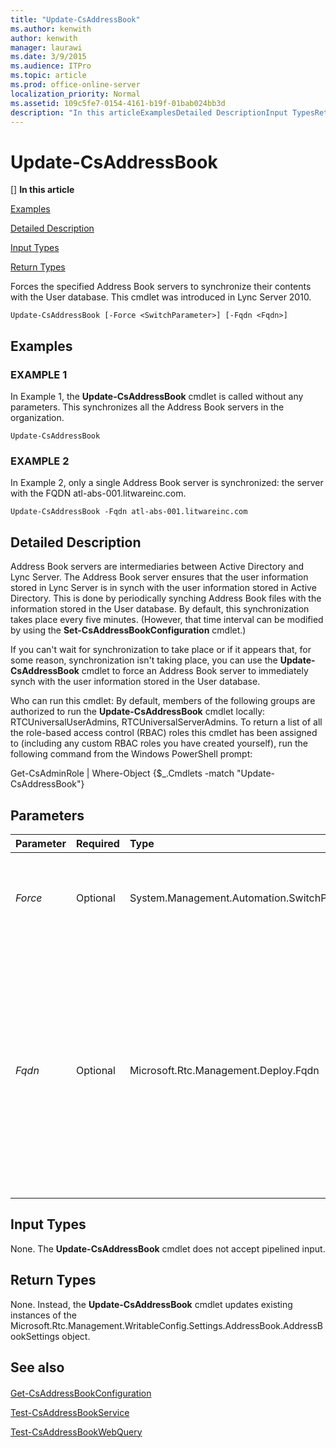 ```yaml
---
title: "Update-CsAddressBook"
ms.author: kenwith
author: kenwith
manager: laurawi
ms.date: 3/9/2015
ms.audience: ITPro
ms.topic: article
ms.prod: office-online-server
localization_priority: Normal
ms.assetid: 109c5fe7-0154-4161-b19f-01bab024bb3d
description: "In this articleExamplesDetailed DescriptionInput TypesReturn Types"
---
```


# Update-CsAddressBook
[]
 **In this article**
  
[Examples](#sectionSection0)
  
[Detailed Description](#sectionSection1)
  
[Input Types](#sectionSection2)
  
[Return Types](#sectionSection3)
  
Forces the specified Address Book servers to synchronize their contents with the User database. This cmdlet was introduced in Lync Server 2010.
  
```
Update-CsAddressBook [-Force <SwitchParameter>] [-Fqdn <Fqdn>]
```

## Examples
<a name="sectionSection0"> </a>

### EXAMPLE 1

In Example 1, the **Update-CsAddressBook** cmdlet is called without any parameters. This synchronizes all the Address Book servers in the organization. 
  
```
Update-CsAddressBook
```

### EXAMPLE 2

In Example 2, only a single Address Book server is synchronized: the server with the FQDN atl-abs-001.litwareinc.com.
  
```
Update-CsAddressBook -Fqdn atl-abs-001.litwareinc.com
```

## Detailed Description
<a name="sectionSection1"> </a>

Address Book servers are intermediaries between Active Directory and Lync Server. The Address Book server ensures that the user information stored in Lync Server is in synch with the user information stored in Active Directory. This is done by periodically synching Address Book files with the information stored in the User database. By default, this synchronization takes place every five minutes. (However, that time interval can be modified by using the **Set-CsAddressBookConfiguration** cmdlet.) 
  
If you can't wait for synchronization to take place or if it appears that, for some reason, synchronization isn't taking place, you can use the **Update-CsAddressBook** cmdlet to force an Address Book server to immediately synch with the user information stored in the User database. 
  
Who can run this cmdlet: By default, members of the following groups are authorized to run the **Update-CsAddressBook** cmdlet locally: RTCUniversalUserAdmins, RTCUniversalServerAdmins. To return a list of all the role-based access control (RBAC) roles this cmdlet has been assigned to (including any custom RBAC roles you have created yourself), run the following command from the Windows PowerShell prompt: 
  
Get-CsAdminRole | Where-Object {$_.Cmdlets -match "Update-CsAddressBook"}
  
## Parameters
<a name="sectionSection1"> </a>

|**Parameter**|**Required**|**Type**|**Description**|
|:-----|:-----|:-----|:-----|
| _Force_ <br/> |Optional  <br/> |System.Management.Automation.SwitchParameter  <br/> |Suppresses any confirmation prompts or non-fatal error messages that might occur when you run the cmdlet.  <br/> |
| _Fqdn_ <br/> |Optional  <br/> |Microsoft.Rtc.Management.Deploy.Fqdn  <br/> |Enables you to specify an individual Address Book to be updated. If this parameter is not included then all of your Address Book servers will be synchronized with the User database. Individual Address Book servers should be referenced by their fully qualified domain name (FQDN); for example, atl-abs-001.litwareinc.com.  <br/> |
   
## Input Types
<a name="sectionSection2"> </a>

None. The **Update-CsAddressBook** cmdlet does not accept pipelined input. 
  
## Return Types
<a name="sectionSection3"> </a>

None. Instead, the **Update-CsAddressBook** cmdlet updates existing instances of the Microsoft.Rtc.Management.WritableConfig.Settings.AddressBook.AddressBookSettings object. 
  
## See also
<a name="sectionSection3"> </a>

#### 

[Get-CsAddressBookConfiguration](get-csaddressbookconfiguration.md)
  
[Test-CsAddressBookService](test-csaddressbookservice.md)
  
[Test-CsAddressBookWebQuery](test-csaddressbookwebquery.md)

